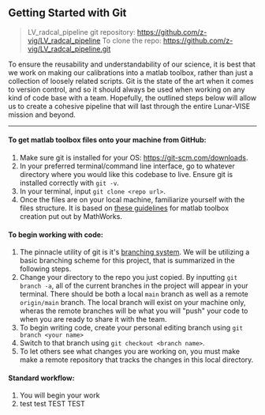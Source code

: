 ## Getting Started with Git

>LV_radcal_pipeline git repository: https://github.com/z-vig/LV_radcal_pipeline
>To clone the repo: https://github.com/z-vig/LV_radcal_pipeline.git

To ensure the reusability and understandability of our science, it is best that we work on making our calibrations into a matlab toolbox, rather than just a collection of loosely related scripts. Git is the state of the art when it comes to version control, and so it should always be used when working on any kind of code base with a team. Hopefully, the outlined steps below will allow us to create a cohesive pipeline that will last through the entire Lunar-VISE mission and beyond.

---

#### To get matlab toolbox files onto your machine from GitHub:

1. Make sure git is installed for your OS: https://git-scm.com/downloads. 
2. In your preferred terminal/command line interface, go to whatever directory where you would like this codebase to live. Ensure git is installed correctly with `git -v`.
3. In your terminal, input `git clone <repo url>`.
4. Once the files are on your local machine, familiarize yourself with the files structure. It is based on [these guidelines](https://github.com/mathworks/toolboxdesign) for matlab toolbox creation put out by MathWorks.

#### To begin working with code:
1. The pinnacle utility of git is it's [branching system](https://git-scm.com/book/en/v2/Git-Branching-Branches-in-a-Nutshell). We will be utilizing a basic branching scheme for this project, that is summarized in the following steps.
2. Change your directory to the repo you just copied. By inputting `git branch -a`, all of the current branches in the project will appear in your terminal. There should be both a local `main` branch as well as a remote `origin/main` branch. The local branch will exist on your machine only, wheras the remote branches will be what you will "push" your code to when you are ready to share it with the team.
3. To begin writing code, create your personal editing branch using `git branch <your name>`
4. Switch to that branch using `git checkout <branch name>`.
5. To let others see what changes you are working on, you must make make a remote repository that tracks the changes in this local directory.

#### Standard workflow:
1. You will begin your work 
2. test test TEST TEST
